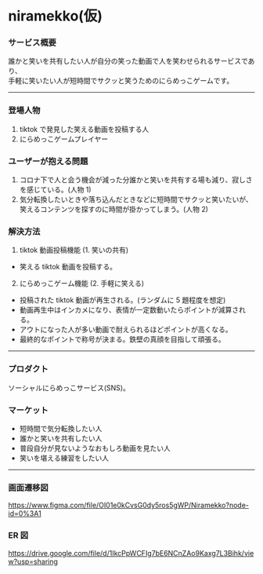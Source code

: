 # niramekko(仮)

### サービス概要

誰かと笑いを共有したい人が自分の笑った動画で人を笑わせられるサービスであり、<br>
手軽に笑いたい人が短時間でサクッと笑うためのにらめっこゲームです。

---

### 登場人物

1. tiktok で発見した笑える動画を投稿する人
1. にらめっこゲームプレイヤー

### ユーザーが抱える問題

1. コロナ下で人と会う機会が減った分誰かと笑いを共有する場も減り、寂しさを感じている。(人物 1)
1. 気分転換したいときや落ち込んだときなどに短時間でサクッと笑いたいが、笑えるコンテンツを探すのに時間が掛かってしまう。(人物 2)

### 解決方法

1. tiktok 動画投稿機能 (1. 笑いの共有)

- 笑える tiktok 動画を投稿する。

2. にらめっこゲーム機能 (2. 手軽に笑える)

- 投稿された tiktok 動画が再生される。(ランダムに 5 題程度を想定)
- 動画再生中はインカメになり、表情が一定数動いたらポイントが減算される。
- アウトになった人が多い動画で耐えられるほどポイントが高くなる。
- 最終的なポイントで称号が決まる。鉄壁の真顔を目指して頑張る。

---

### プロダクト

ソーシャルにらめっこサービス(SNS)。

### マーケット

- 短時間で気分転換したい人
- 誰かと笑いを共有したい人
- 普段自分が見ないようなおもしろ動画を見たい人
- 笑いを堪える練習をしたい人

---

### 画面遷移図

https://www.figma.com/file/OI01e0kCvsG0dy5ros5gWP/Niramekko?node-id=0%3A1

### ER 図

https://drive.google.com/file/d/1IkcPpWCFIg7bE6NCnZAo9Kaxg7L3Bihk/view?usp=sharing
